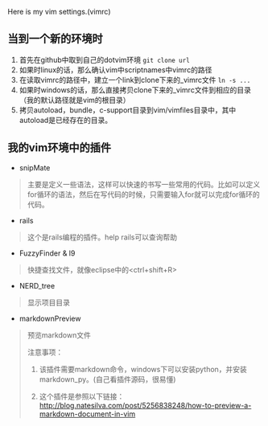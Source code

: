 Here is my vim settings.(vimrc)

当到一个新的环境时
---
1. 首先在github中取到自己的dotvim环境
`git clone url`
2. 如果时linux的话，那么确认vim中scriptnames中vimrc的路径
3. 在读取vimrc的路径中，建立一个link到clone下来的_vimrc文件
`ln -s ...`
4. 如果时windows的话，那么直接拷贝clone下来的_vimrc文件到相应的目录（我的默认路径就是vim的根目录）
5. 拷贝autoload，bundle，c-support目录到vim/vimfiles目录中，其中autoload是已经存在的目录。

我的vim环境中的插件
---
* snipMate
> 主要是定义一些语法，这样可以快速的书写一些常用的代码。比如可以定义for循环的语法，然后在写代码的时候，只需要输入for<tab>就可以完成for循环的代码。
* rails
> 这个是rails编程的插件。help rails可以查询帮助
* FuzzyFinder & l9
> 快捷查找文件，就像eclipse中的<ctrl+shift+R>
* NERD_tree
> 显示项目目录
* markdownPreview
> 预览markdown文件
> 
> 注意事项：
> 
> 1. 该插件需要markdown命令，windows下可以安装python，并安装markdown_py。(自己看插件源码，很易懂)
> 
> 2. 这个插件是参照以下链接：<http://blog.natesilva.com/post/5256838248/how-to-preview-a-markdown-document-in-vim>
